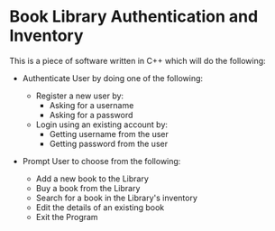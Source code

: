 # Book Library Authentication and Inventory
This is a piece of software written in C++ which will do the following:

- Authenticate User by doing one of the following:
    - Register a new user by: 
        - Asking for a username
        - Asking for a password
    - Login using an existing account by:
        - Getting username from the user
        - Getting password from the user

- Prompt User to choose from the following:
    - Add a new book to the Library
    - Buy a book from the Library
    - Search for a book in the Library's inventory
    - Edit the details of an existing book
    - Exit the Program

